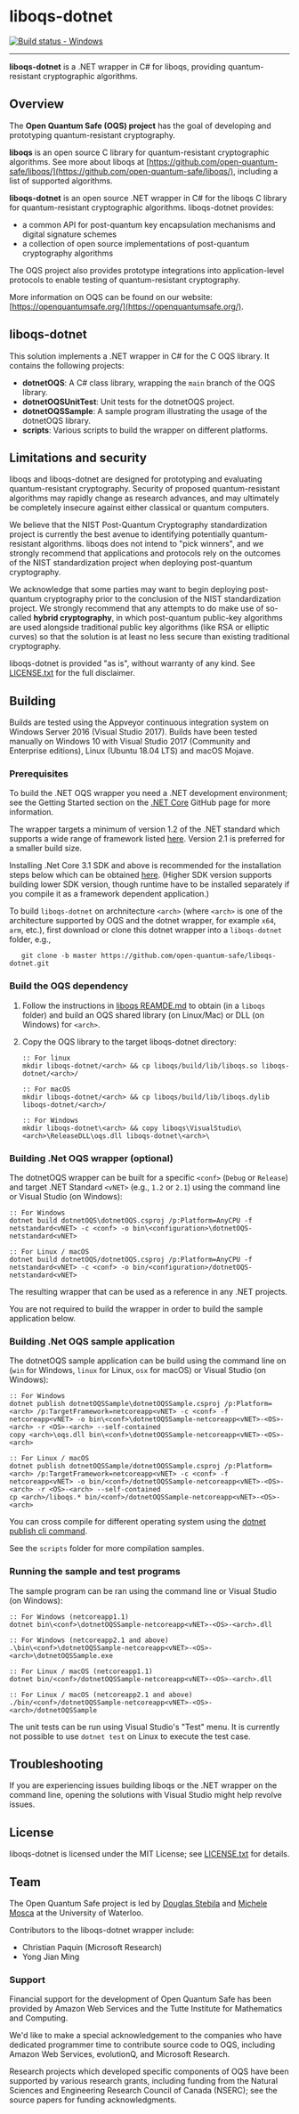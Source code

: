 liboqs-dotnet
=============

[![Build status - Windows](https://ci.appveyor.com/api/projects/status/o3aqcf95kutixle5?svg=true)](https://ci.appveyor.com/project/dstebila/liboqs-dotnet)

---

**liboqs-dotnet** is a .NET wrapper in C# for liboqs, providing quantum-resistant cryptographic algorithms.

Overview
--------

The **Open Quantum Safe (OQS) project** has the goal of developing and prototyping quantum-resistant cryptography.

**liboqs** is an open source C library for quantum-resistant cryptographic algorithms.  See more about liboqs at [https://github.com/open-quantum-safe/liboqs/](https://github.com/open-quantum-safe/liboqs/), including a list of supported algorithms.

**liboqs-dotnet** is an open source .NET wrapper in C# for the liboqs C library for quantum-resistant cryptographic algorithms.  liboqs-dotnet provides:

- a common API for post-quantum key encapsulation mechanisms and digital signature schemes
- a collection of open source implementations of post-quantum cryptography algorithms

The OQS project also provides prototype integrations into application-level protocols to enable testing of quantum-resistant cryptography.

More information on OQS can be found on our website: [https://openquantumsafe.org/](https://openquantumsafe.org/).

liboqs-dotnet
-------------

This solution implements a .NET wrapper in C# for the C OQS library. It contains the following projects:

- **dotnetOQS**: A C# class library, wrapping the `main` branch of the OQS library.
- **dotnetOQSUnitTest**: Unit tests for the dotnetOQS project.
- **dotnetOQSSample**: A sample program illustrating the usage of the dotnetOQS library.
- **scripts**: Various scripts to build the wrapper on different platforms.

Limitations and security
------------------------

liboqs and liboqs-dotnet are designed for prototyping and evaluating quantum-resistant cryptography.  Security of proposed quantum-resistant algorithms may rapidly change as research advances, and may ultimately be completely insecure against either classical or quantum computers.

We believe that the NIST Post-Quantum Cryptography standardization project is currently the best avenue to identifying potentially quantum-resistant algorithms.  liboqs does not intend to "pick winners", and we strongly recommend that applications and protocols rely on the outcomes of the NIST standardization project when deploying post-quantum cryptography.

We acknowledge that some parties may want to begin deploying post-quantum cryptography prior to the conclusion of the NIST standardization project.  We strongly recommend that any attempts to do make use of so-called **hybrid cryptography**, in which post-quantum public-key algorithms are used alongside traditional public key algorithms (like RSA or elliptic curves) so that the solution is at least no less secure than existing traditional cryptography.

liboqs-dotnet is provided "as is", without warranty of any kind.  See [LICENSE.txt](https://github.com/open-quantum-safe/liboqs-dotnet/blob/master/LICENSE.txt) for the full disclaimer.

Building
--------

Builds are tested using the Appveyor continuous integration system on Windows Server 2016 (Visual Studio 2017).  Builds have been tested manually on Windows 10 with Visual Studio 2017 (Community and Enterprise editions), Linux (Ubuntu 18.04 LTS) and macOS Mojave.

### Prerequisites

To build the .NET OQS wrapper you need a .NET development environment; see the Getting Started section on the [.NET Core](https://dotnet.github.io/) GitHub page for more information.

The wrapper targets a minimum of version 1.2 of the .NET standard which supports a wide range of framework listed [here](https://docs.microsoft.com/en-us/dotnet/standard/net-standard#net-implementation-support). Version 2.1 is preferred for a smaller build size.

Installing .Net Core 3.1 SDK and above is recommended for the installation steps below which can be obtained [here](https://dotnet.microsoft.com/download/dotnet-core/3.1). (Higher SDK version supports building lower SDK version, though runtime have to be installed separately if you compile it as a framework dependent application.)

To build `liboqs-dotnet` on archnitecture `<arch>` (where `<arch>` is one of the architecture supported by OQS and the dotnet wrapper, for example `x64`, `arm`, etc.), first download or clone this dotnet wrapper into a `liboqs-dotnet` folder, e.g.,

       git clone -b master https://github.com/open-quantum-safe/liboqs-dotnet.git

### Build the OQS dependency

1. Follow the instructions in [liboqs REAMDE.md](https://github.com/open-quantum-safe/liboqs#quickstart) to obtain (in a `liboqs` folder) and build an OQS shared library (on Linux/Mac) or DLL (on Windows) for `<arch>`.

2. Copy the OQS library to the target liboqs-dotnet directory:

       :: For linux
       mkdir liboqs-dotnet/<arch> && cp liboqs/build/lib/liboqs.so liboqs-dotnet/<arch>/
       
       :: For macOS
       mkdir liboqs-dotnet/<arch> && cp liboqs/build/lib/liboqs.dylib liboqs-dotnet/<arch>/

       :: For Windows
       mkdir liboqs-dotnet\<arch> && copy liboqs\VisualStudio\<arch>\ReleaseDLL\oqs.dll liboqs-dotnet\<arch>\

### Building .Net OQS wrapper (optional)

The dotnetOQS wrapper can be built for a specific `<conf>` (`Debug` or `Release`) and target .NET Standard `<vNET>` (e.g., `1.2` or `2.1`) using the command line or Visual Studio (on Windows):

    :: For Windows
    dotnet build dotnetOQS\dotnetOQS.csproj /p:Platform=AnyCPU -f netstandard<vNET> -c <conf> -o bin\<configuration>\dotnetOQS-netstandard<vNET>

    :: For Linux / macOS
    dotnet build dotnetOQS/dotnetOQS.csproj /p:Platform=AnyCPU -f netstandard<vNET> -c <conf> -o bin/<configuration>/dotnetOQS-netstandard<vNET>

The resulting wrapper that can be used as a reference in any .NET projects.

You are not required to build the wrapper in order to build the sample application below.

### Building .Net OQS sample application
    
The dotnetOQS sample application can be build using the command line on <OS> (`win` for Windows, `linux` for Linux, `osx` for macOS) or Visual Studio (on Windows):

    :: For Windows
    dotnet publish dotnetOQSSample\dotnetOQSSample.csproj /p:Platform=<arch> /p:TargetFramework=netcoreapp<vNET> -c <conf> -f netcoreapp<vNET> -o bin\<conf>\dotnetOQSSample-netcoreapp<vNET>-<OS>-<arch> -r <OS>-<arch> --self-contained
    copy <arch>\oqs.dll bin\<conf>\dotnetOQSSample-netcoreapp<vNET>-<OS>-<arch>
    
    :: For Linux / macOS
    dotnet publish dotnetOQSSample/dotnetOQSSample.csproj /p:Platform=<arch> /p:TargetFramework=netcoreapp<vNET> -c <conf> -f netcoreapp<vNET> -o bin/<conf>/dotnetOQSSample-netcoreapp<vNET>-<OS>-<arch> -r <OS>-<arch> --self-contained
    cp <arch>/liboqs.* bin/<conf>/dotnetOQSSample-netcoreapp<vNET>-<OS>-<arch>

You can cross compile for different operating system using the [dotnet publish cli command](https://docs.microsoft.com/en-us/dotnet/core/tools/dotnet-publish?tabs=netcore21).

See the `scripts` folder for more compilation samples.

### Running the sample and test programs

The sample program can be ran using the command line or Visual Studio (on Windows):

    :: For Windows (netcoreapp1.1)
    dotnet bin\<conf>\dotnetOQSSample-netcoreapp<vNET>-<OS>-<arch>.dll
    
    :: For Windows (netcoreapp2.1 and above)
    .\bin\<conf>\dotnetOQSSample-netcoreapp<vNET>-<OS>-<arch>\dotnetOQSSample.exe
    
    :: For Linux / macOS (netcoreapp1.1)
    dotnet bin/<conf>/dotnetOQSSample-netcoreapp<vNET>-<OS>-<arch>.dll
    
    :: For Linux / macOS (netcoreapp2.1 and above)
    ./bin/<conf>/dotnetOQSSample-netcoreapp<vNET>-<OS>-<arch>/dotnetOQSSample

The unit tests can be run using Visual Studio's "Test" menu. It is currently not possible to use `dotnet test` on Linux to execute the test case.

Troubleshooting
---------------

If you are experiencing issues building liboqs or the .NET wrapper on the command line, opening the solutions with Visual Studio might help revolve issues.

License
-------

liboqs-dotnet is licensed under the MIT License; see [LICENSE.txt](https://github.com/open-quantum-safe/liboqs-dotnet/blob/master/LICENSE.txt) for details.

Team
----

The Open Quantum Safe project is led by [Douglas Stebila](https://www.douglas.stebila.ca/research/) and [Michele Mosca](http://faculty.iqc.uwaterloo.ca/mmosca/) at the University of Waterloo.

Contributors to the liboqs-dotnet wrapper include:
 - Christian Paquin (Microsoft Research)
 - Yong Jian Ming

### Support

Financial support for the development of Open Quantum Safe has been provided by Amazon Web Services and the Tutte Institute for Mathematics and Computing.

We'd like to make a special acknowledgement to the companies who have dedicated programmer time to contribute source code to OQS, including Amazon Web Services, evolutionQ, and Microsoft Research.

Research projects which developed specific components of OQS have been supported by various research grants, including funding from the Natural Sciences and Engineering Research Council of Canada (NSERC); see the source papers for funding acknowledgments.

